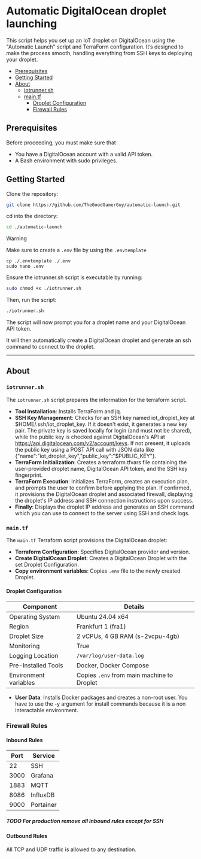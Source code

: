 # Automatic DigitalOcean droplet launching
This script helps you set up an IoT droplet on DigitalOcean using the "Automatic Launch" script and TerraForm configuration. It’s designed to make the process smooth, handling everything from SSH keys to deploying your droplet.
- [Prerequisites](#prerequisites)
- [Getting Started](#getting-started)
- [About](#about)
  - [iotrunner.sh](#iotrunnersh)
  - [main.tf](#maintf)
    - [Droplet Configuration](#droplet-configuration)
    - [Firewall Rules](#firewall-rules)

## Prerequisites
Before proceeding, you must make sure that
- You have a DigitalOcean account with a valid API token.
- A Bash environment with sudo privileges.

## Getting Started
Clone the repository:
```bash
git clone https://github.com/TheGoodGamerGuy/automatic-launch.git
```
cd into the directory:
```bash
cd ./automatic-launch
```
> [!WARNING]
> Make sure to create a `.env` file by using the `.envtemplate`
> ```
> cp ./.envtemplate ./.env
> sudo nano .env
> ```
Ensure the iotrunner.sh script is executable by running:
```bash
sudo chmod +x ./iotrunner.sh
```
Then, run the script:
```bash
./iotrunner.sh
```
The script will now prompt you for a droplet name and your DigitalOcean API token.

It will then automatically create a DigitalOcean droplet and generate an ssh command to connect to the droplet.

---

## About
### `iotrunner.sh`
The `iotrunner.sh` script prepares the information for the terraform script.
- **Tool Installation**: Installs TerraForm and jq.
- **SSH Key Management**: Checks for an SSH key named iot_droplet_key at $HOME/.ssh/iot_droplet_key. If it doesn't exist, it generates a new key pair. The private key is saved locally for login (and must not be shared), while the public key is checked against DigitalOcean's API at https://api.digitalocean.com/v2/account/keys. If not present, it uploads the public key using a POST API call with JSON data like {"name":"iot_droplet_key","public_key":"$PUBLIC_KEY"}.
- **TerraForm Initialization**: Creates a terraform.tfvars file containing the user-provided droplet name, DigitalOcean API token, and the SSH key fingerprint.
- **TerraForm Execution**: Initializes TerraForm, creates an execution plan, and prompts the user to confirm before applying the plan. If confirmed, it provisions the DigitalOcean droplet and associated firewall, displaying the droplet's IP address and SSH connection instructions upon success.
- **Finally**: Displays the droplet IP address and generates an SSH command which you can use to connect to the server using SSH and check logs.

### `main.tf`
The `main.tf` Terraform script provisions the DigitalOcean droplet:
- **Terraform Configuration**: Specifies DigitalOcean provider and version.
- **Create DigitalOcean Droplet**: Creates a DigitalOcean Droplet with the set Droplet Configuration.
- **Copy environment variables**: Copies `.env` file to the newly created Droplet.
#### Droplet Configuration
| **Component**        | **Details**                                                                 |
|-----------------------|-----------------------------------------------------------------------------|
| Operating System      | Ubuntu 24.04 x64                                                           |
| Region                | Frankfurt 1 (fra1)                                                         |
| Droplet Size          | 2 vCPUs, 4 GB RAM (s-2vcpu-4gb)                                            |
| Monitoring            | True                                                                       |
| Logging Location      | `/var/log/user-data.log`                                                   |
| Pre-Installed Tools   | Docker, Docker Compose                                                     |
| Environment variables | Copies `.env` from main machine to Droplet                                 |
- **User Data**: Installs Docker packages and creates a non-root user. You have to use the -y argument for install commands because it is a non interactable environment.
### Firewall Rules
#### Inbound Rules
| Port | Service   |
|------|-----------|
| 22   | SSH       |
| 3000 | Grafana   |
| 1883 | MQTT      |
| 8086 | InfluxDB  |
| 9000 | Portainer |
##### TODO For production remove all inbound rules except for SSH
#### Outbound Rules
All TCP and UDP traffic is allowed to any destination.

